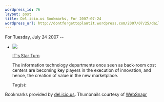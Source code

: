```yaml
--- 
wordpress_id: 76
layout: post
title: Del.icio.us Bookmarks, For 2007-07-24
wordpress_url: http://dontforgettoplantit.wordpress.com/2007/07/25/daily-delicious-28/
---
```

<p class="daily-delicious-header">For Tuesday, July 24 2007 --</p>
<ul class="daily-delicious">
    <li><img src="http://images.websnapr.com/?url=http://www.businessweek.com/innovate/content/jul2007/id20070718_340679.htm"> <p><a href="http://www.businessweek.com/innovate/content/jul2007/id20070718_340679.htm" title="http://www.businessweek.com/innovate/content/jul2007/id20070718_340679.htm">IT's Star Turn</a></p>
<p>The information technology departments once seen as back-room cost centers are becoming key players in the execution of innovation, and hence, the creation of value in the new marketplace.</p><div class="daily-delicious-tags">Tag(s): </div></li></ul><p class="daily-delicious-footer">Bookmarks provided by <a href="http://del.icio.us/cyu">del.icio.us</a>.  Thumbnails courtesy of <a href="http://websnapr.com">WebSnapr</a>
